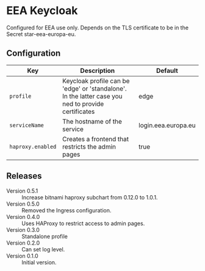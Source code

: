 # EEA Keycloak

Configured for EEA use only. Depends on the TLS certificate to be in the Secret star-eea-europa-eu.

## Configuration

| Key | Description | Default |
| --- | ----------- | ------- |
| `profile` | Keycloak profile can be 'edge' or 'standalone'. In the latter case you ned to provide certificates | edge |
| `serviceName` | The hostname of the service | login.eea.europa.eu |
| `haproxy.enabled` | Creates a frontend that restricts the admin pages | true |

## Releases

<dl>

  <dt>Version 0.5.1</dt>
  <dd>Increase bitnami haproxy subchart from 0.12.0 to 1.0.1.</dd>

  <dt>Version 0.5.0</dt>
  <dd>Removed the Ingress configuration.</dd>

  <dt>Version 0.4.0</dt>
  <dd>Uses HAProxy to restrict access to admin pages.</dd>

  <dt>Version 0.3.0</dt>
  <dd>Standalone profile</dd>

  <dt>Version 0.2.0</dt>
  <dd>Can set log level.</dd>

  <dt>Version 0.1.0</dt>
  <dd>Initial version.</dd>

</dl>

